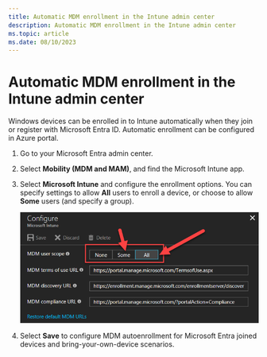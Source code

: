```yaml
---
title: Automatic MDM enrollment in the Intune admin center
description: Automatic MDM enrollment in the Intune admin center
ms.topic: article
ms.date: 08/10/2023
---
```


# Automatic MDM enrollment in the Intune admin center

Windows devices can be enrolled in to Intune automatically when they join or register with Microsoft Entra ID. Automatic enrollment can be configured in Azure portal.

1. Go to your Microsoft Entra admin center.
1. Select **Mobility (MDM and MAM)**, and find the Microsoft Intune app.
1. Select **Microsoft Intune** and configure the enrollment options. You can specify settings to allow **All** users to enroll a device, or choose to allow **Some** users (and specify a group).

   ![Configure the Blade.](images/azure-intune-configure-scope.png)

1. Select **Save** to configure MDM autoenrollment for Microsoft Entra joined devices and bring-your-own-device scenarios.
